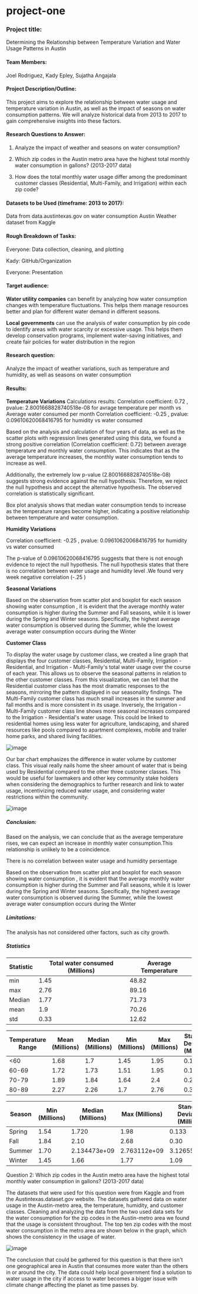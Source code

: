 # project-one


### **Project title:**
Determining the Relationship between Temperature Variation and Water Usage Patterns in Austin
#### **Team Members:**
Joel Rodriguez, Kady Epley, Sujatha Angajala
#### **Project Description/Outline:**
This project aims to explore the relationship between water usage and temperature variation in Austin, as well as the impact of seasons on water consumption patterns. We will analyze historical data from 2013 to 2017 to gain comprehensive insights into these factors.

#### **Research Questions to Answer:**
1. Analyze the  impact of weather and seasons on water consumption?

3. Which zip codes in the Austin metro area have the highest total monthly water consumption in gallons? (2013-2017 data)

4. How does the total monthly water usage differ among the predominant customer classes (Residential, Multi-Family, and Irrigation) within each zip code?

#### **Datasets to be Used (timeframe: 2013 to 2017):**
Data from data.austintexas.gov on water consumption
Austin Weather dataset from Kaggle
#### **Rough Breakdown of Tasks:** 
Everyone: Data collection, cleaning, and plotting

Kady: GitHub/Organization

Everyone: Presentation
#### **Target audience:**

**Water utility companies** can benefit by analyzing how water consumption changes with temperature fluctuations. This helps them manage resources better and plan for different water demand in different seasons.

**Local governments** can use the analysis of water consumption by pin code to identify areas with water scarcity or excessive usage. This helps them develop conservation programs, implement water-saving initiatives, and create fair policies for water distribution in the region 

#### **Research question:**
Analyze the impact of weather variations, such as temperature and humidity, as well as seasons on water consumption

#### **Results:**
**Temperature Variations**
Calculations results: Correlation coefficient: 0.72 , pvalue: 2.8001668828740518e-08 for avrage temperature per month vs Average water consumed per month
                      Correlation coefficient: -0.25 , pvalue: 0.09610620068416795 for humidity vs water consumed 

Based on the analysis and calculation of four years of data, as well as the scatter plots with regression lines generated using this data, we found a strong positive correlation (Correlation coefficient: 0.72) between average temperature and monthly water consumption. This indicates that as the average temperature increases, the monthly water consumption tends to increase as well.

Additionally, the extremely low p-value (2.8001668828740518e-08) suggests strong evidence against the null hypothesis. Therefore, we reject the null hypothesis and accept the alternative hypothesis. The observed correlation is statistically significant.

Box plot analysis shows that median water consumption tends to increase as the temperature ranges become higher, indicating a positive relationship between temperature and water consumption.

**Humidity Variations**

Correlation coefficient: -0.25 , pvalue: 0.09610620068416795 for humidity vs water consumed

The p-value of 0.09610620068416795 suggests that there is not enough evidence to reject the null hypothesis. The null hypothesis states that there is no correlation between water usage and humidity level .We found very week negative correlation (-.25 )

**Seasonal Variations**

Based on the observation from  scatter plot and boxplot for each season showing water consumption , it is evident that the average monthly water consumption is higher during the Summer and Fall seasons, while it is lower during the Spring and Winter seasons. Specifically, the highest average water consumption is observed during the Summer, while the lowest average water consumption occurs during the Winter

**Customer Class**

To display the water usage by customer class, we created a line graph that displays the four customer classes, Residential, Multi-Family, Irrigation - Residential, and Irrigation - Multi-Family's total water usage over the course of each year. This allows us to observe the seasonal patterns in relation to the other customer classes. From this visualization, we can tell that the Residential customer class has the most dramatic responses to the seasons, mirroring the pattern displayed in our seasonality findings.  The Multi-Family customer class has much small increases in the summer and fall months and is more consistent in its usage. Inversely, the Irrigation - Multi-Family customer class line shows more seasonal increases compared to the Irrigation - Residential's water usage. This could be linked to residential homes using less water for agriculture, landscaping, and shared resources like pools compared to apartment complexes, mobile and trailer home parks, and shared living facilities. 

![image](https://github.com/kadyepley/project-one/blob/main/Austin_Weather_Water/Images/q3_lineplot.png)

Our bar chart emphasizes the difference in water volume by customer class. This visual really nails home the sheer amount of water that is being used by Residential compared to the other three customer classes. This would be useful for lawmakers and other key community stake holders when considering the demographics to further research and link to water usage, incentivizing reduced water usage, and considering water restrictions within the community.  

![image](https://github.com/kadyepley/project-one/blob/main/Austin_Weather_Water/Images/q3_bar.png)

##### **Conclusion:**
Based on the analysis, we can conclude that as the average temperature rises, we can expect an increase in monthly water consumption.This relationship is unlikely to be a coincidence.

There is no correlation between water usage and humidity persentage

Based on the observation from  scatter plot and boxplot for each season showing water consumption , it is evident that the average monthly water consumption is higher during the Summer and Fall seasons, while it is lower during the Spring and Winter seasons. Specifically, the highest average water consumption is observed during the Summer, while the lowest average water consumption occurs during the Winter

##### Limitations: 
The analysis has not considered other factors, such as city growth.




##### **Statistics**
| Statistic | Total water consumed (Millions) | Average Temperature |
| --------- | ------------------------------ | ------------------- |
| min       | 1.45                           | 48.82               |
| max       | 2.76                           | 89.16               |
| Median    | 1.77                           | 71.73               |
| mean      | 1.9                            | 70.26               |
| std       | 0.33                           | 12.62               |



| Temperature Range   | Mean (Millions) | Median (Millions) | Min (Millions) | Max (Millions) | Standard Deviation (Millions) |
| ------------------- | --------------- | ----------------- | -------------- | -------------- | ---------------------------- |
| <60                 | 1.68            | 1.7               | 1.45           | 1.95           | 0.13                         |
| 60-69               | 1.72            | 1.73              | 1.51           | 1.95           | 0.13                         |
| 70-79               | 1.89            | 1.84              | 1.64           | 2.4            | 0.23                         |
| 80-89               | 2.27            | 2.26              | 1.7            | 2.76           | 0.3                          |



| Season  | Min (Millions) | Median (Millions) | Max (Millions) | Standard Deviation (Millions) | Mean (Millions) |
| ------- | -------------- | ----------------- | -------------- | ---------------------------- | --------------- |
| Spring  | 1.54           | 1.720             | 1.98           | 0.133                        | 1.73            |
| Fall    | 1.84           | 2.10              | 2.68           | 0.30                         | 2.17            |
| Summer  | 1.70           | 2.134473e+09      | 2.763112e+09   | 3.126551e+08                 | 2.20            |
| Winter  | 1.45           | 1.66              | 1.77           | 1.09                         | 1.65            |


Question 2: Which zip codes in the Austin metro area have the highest total monthly water consumption in gallons? (2013-2017 data)

The datasets that were used for this question were from Kaggle and from the Austintexas.dataset.gov website. The datasets gathered data on water usage in the Austin-metro area, the temperature, humidity, and customer classes. Cleaning and analyzing the data from the two used data sets for the water consumption for the zip codes in the Austin-metro area we found that the usage is consistent throughout. The top ten zip codes with the most water consumption in the metro area are shown below in the graph, which shows the consistency in the usage of water.

![image](https://github.com/kadyepley/project-one/assets/131110404/4fc7189b-f4ed-4891-9d17-f0f551ef3aa7)


The conclusion that could be gathered for this question is that there isn't one geographical area in Austin that consumes more water than the others in or around the city. The data could help local government find a solution to water usage in the city if access to water becomes a bigger issue with climate change affecting the planet as time passes by.

